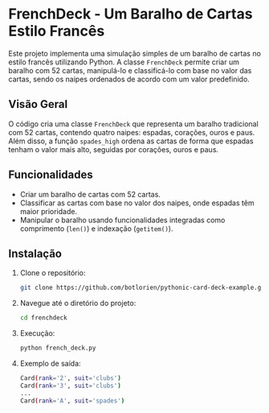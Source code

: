 # FrenchDeck - Um Baralho de Cartas Estilo Francês

Este projeto implementa uma simulação simples de um baralho de cartas no estilo francês utilizando Python. A classe `FrenchDeck` permite criar um baralho com 52 cartas, manipulá-lo e classificá-lo com base no valor das cartas, sendo os naipes ordenados de acordo com um valor predefinido.

## Visão Geral

O código cria uma classe `FrenchDeck` que representa um baralho tradicional com 52 cartas, contendo quatro naipes: espadas, corações, ouros e paus. Além disso, a função `spades_high` ordena as cartas de forma que espadas tenham o valor mais alto, seguidas por corações, ouros e paus.

## Funcionalidades

- Criar um baralho de cartas com 52 cartas.
- Classificar as cartas com base no valor dos naipes, onde espadas têm maior prioridade.
- Manipular o baralho usando funcionalidades integradas como comprimento (`len()`) e indexação (`getitem()`).

## Instalação

1. Clone o repositório:

   ```bash
   git clone https://github.com/botlorien/pythonic-card-deck-example.git
   ```
2. Navegue até o diretório do projeto:
   ```bash
   cd frenchdeck
   ```
3. Execução:
   ```bash
   python french_deck.py
   ```

4. Exemplo de saída:
   ```bash
   Card(rank='2', suit='clubs')
   Card(rank='3', suit='clubs')
   ...
   Card(rank='A', suit='spades')

   ```
   
